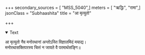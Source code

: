 +++
secondary_sources = [ "MSS_5040",]
meters = [ "ऋद्धिः", "रामा",]
jsonClass = "Subhaashita"
title = "आ मृत्युतो"

+++

<details open><summary>Text</summary>

आ मृत्युतो नैव मनोरथानां अन्तोऽस्ति विज्ञातमिदं मयाद्य।  
मनोरथासक्तिपरस्य चित्तं न जायते वै परमार्थसङ्गि॥
</details>
